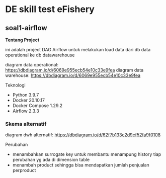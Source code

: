 # DE skill test eFishery

## soal1-airflow

**Tentang Project**

ini adalah project DAG Airflow untuk melakukan load data dari db data operational ke db datawarehouse

diagram data operational: https://dbdiagram.io/d/6069e955ecb54e10c33e9fea
diagram data warehouse: https://dbdiagram.io/d/6069e955ecb54e10c33e9fea

Teknologi
* Python 3.9.7
* Docker 20.10.17
* Docker Compose 1.29.2
* Airflow 2.3.3

### Skema alternatif

diagram dwh alternatif: https://dbdiagram.io/d/62f7b133c2d9cf52fa9f0108

Perubahan
* menambahkan surrogate key untuk membantu menampung history tiap perubahan yg ada di dimension table
* menambah product sehingga bisa mendapatkan jumlah penjualan perproduct
